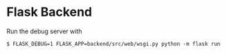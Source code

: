 # Flask Backend

Run the debug server with

```
$ FLASK_DEBUG=1 FLASK_APP=backend/src/web/wsgi.py python -m flask run
```
